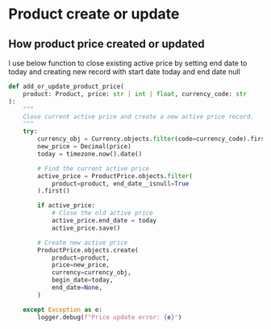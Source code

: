 # Product create or update

## How product price created or updated
I use below function to close existing active price by setting end date to today
and creating new record with start date today and end date null

```python
def add_or_update_product_price(
    product: Product, price: str | int | float, currency_code: str
):
    """
    Close current active price and create a new active price record.
    """
    try:
        currency_obj = Currency.objects.filter(code=currency_code).first()
        new_price = Decimal(price)
        today = timezone.now().date()

        # Find the current active price
        active_price = ProductPrice.objects.filter(
            product=product, end_date__isnull=True
        ).first()

        if active_price:
            # Close the old active price
            active_price.end_date = today
            active_price.save()

        # Create new active price
        ProductPrice.objects.create(
            product=product,
            price=new_price,
            currency=currency_obj,
            begin_date=today,
            end_date=None,
        )

    except Exception as e:
        logger.debug(f"Price update error: {e}")

```